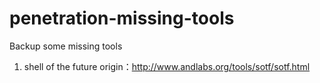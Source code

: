 # penetration-missing-tools
Backup some missing tools

1. shell of the future
   origin：http://www.andlabs.org/tools/sotf/sotf.html

